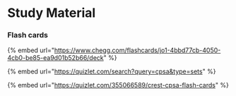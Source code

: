 # Study Material

### Flash cards

{% embed url="https://www.chegg.com/flashcards/jo1-4bbd77cb-4050-4cb0-be85-ea9d01b52b66/deck" %}

{% embed url="https://quizlet.com/search?query=cpsa&type=sets" %}

{% embed url="https://quizlet.com/355066589/crest-cpsa-flash-cards" %}
